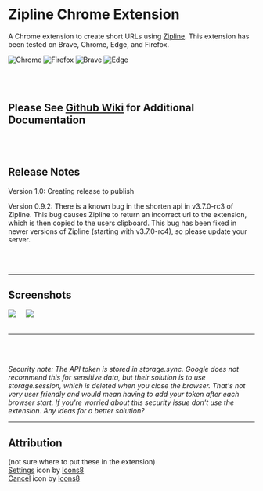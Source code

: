 # Zipline Chrome Extension
A Chrome extension to create short URLs using [Zipline](https://zipline.diced.tech/). This extension has been tested on Brave, Chrome, Edge, and Firefox.

![Chrome](https://github.com/alrra/browser-logos/blob/main/src/chrome/chrome_64x64.png?raw=true)
![Firefox](https://github.com/alrra/browser-logos/blob/main/src/firefox/firefox_64x64.png?raw=true)
![Brave](https://github.com/alrra/browser-logos/blob/main/src/brave/brave_64x64.png?raw=true)
![Edge](https://github.com/alrra/browser-logos/blob/main/src/edge/edge_64x64.png?raw=true)

<br>
<br>

## Please See [Github Wiki](https://github.com/spencerhooks/ziplineextension/wiki) for Additional Documentation

<br>
<br>

## Release Notes
Version 1.0: Creating release to publish

Version 0.9.2: There is a known bug in the shorten api in v3.7.0-rc3 of Zipline. This bug causes Zipline to return an incorrect url to the extension, which is then copied to the users clipboard. This bug has been fixed in newer versions of Zipline (starting with v3.7.0-rc4), so please update your server.

<br>
<br>

***

## Screenshots

<kbd><img src="https://h8ks.me/u/78uOHA.png"></kbd> &nbsp; &nbsp; <kbd><img src="https://h8ks.me/u/n2Xs1x.png"></kbd>
<br>
<br>
***


<br>
<br>

_Security note: The API token is stored in storage.sync. Google does not recommend this for sensitive data, but their solution is to use storage.session, which is deleted when you close the browser. That's not very user friendly and would mean having to add your token after each browser start. If you're worried about this security issue don't use the extension. Any ideas for a better solution?_


***
## Attribution
(not sure where to put these in the extension)  
<a target="_blank" href="https://icons8.com/icon/2969/settings">Settings</a> icon by <a target="_blank" href="https://icons8.com">Icons8</a> <br>
<a target="_blank" href="https://icons8.com/icon/7703/cancel">Cancel</a> icon by <a target="_blank" href="https://icons8.com">Icons8</a>

